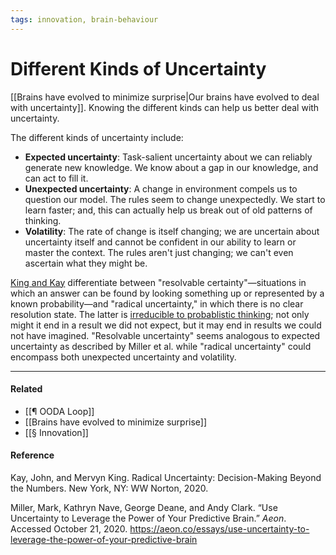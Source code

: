 ```yaml
---
tags: innovation, brain-behaviour
---
```

# Different Kinds of Uncertainty

[[Brains have evolved to minimize surprise|Our brains have evolved to deal with uncertainty]]. Knowing the different kinds can help us better deal with uncertainty.

The different kinds of uncertainty include:

- **Expected uncertainty**: Task-salient uncertainty about we can reliably generate new knowledge. We know about a gap in our knowledge, and can act to fill it.
- **Unexpected uncertainty**: A change in environment compels us to question our model. The rules seem to change unexpectedly. We start to learn faster; and, this can actually help us break out of old patterns of thinking.
- **Volatility**: The rate of change is itself changing; we are uncertain about uncertainty itself and cannot be confident in our ability to learn or master the context. The rules aren't just changing; we can't even ascertain what they might be.

[King and Kay](https://publish.obsidian.md/mobydiction/notes/%E2%89%88+King+and+Kay+-+Radical+Uncertainty) differentiate between "resolvable certainty"—situations in which an answer can be found by looking something up or represented by a known probability—and "radical uncertainty," in which there is no clear resolution state. The latter is [irreducible to probablistic thinking](https://publish.obsidian.md/mobydiction/notes/Situations+of+radical+uncertainty+cannot+be+resolved+through+probabilistic+thinking+alone); not only might it end in a result we did not expect, but it may end in results we could not have imagined. "Resolvable uncertainty" seems analogous to expected uncertainty as described by Miller et al. while "radical uncertainty" could encompass both unexpected uncertainty and volatility.

---

#### Related

- [[¶ OODA Loop]]
- [[Brains have evolved to minimize surprise]]
- [[§ Innovation]]

#### Reference

Kay, John, and Mervyn King. Radical Uncertainty: Decision-Making Beyond the Numbers. New York, NY: WW Norton, 2020.

Miller, Mark, Kathryn Nave, George Deane, and Andy Clark. “Use Uncertainty to Leverage the Power of Your Predictive Brain.” _Aeon_. Accessed October 21, 2020. https://aeon.co/essays/use-uncertainty-to-leverage-the-power-of-your-predictive-brain